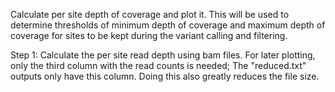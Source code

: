 Calculate per site depth of coverage and plot it. This will be used to determine thresholds of minimum depth of coverage 
and maximum depth of coverage for sites to be kept during the variant calling and filtering.  

Step 1: Calculate the per site read depth using bam files. For later plotting, only the third column with the read counts 
is needed; The "reduced.txt" outputs only have this column. Doing this also greatly reduces the file size. 
